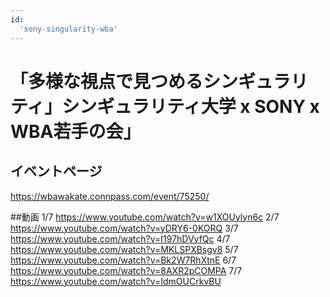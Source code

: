 ```yaml
---
id:
  'sony-singularity-wba'
---
```


# 「多様な視点で見つめるシンギュラリティ」シンギュラリティ大学 x SONY x WBA若手の会」

## イベントページ
https://wbawakate.connpass.com/event/75250/

##動画
1/7 https://www.youtube.com/watch?v=w1XOUylyn6c
2/7 https://www.youtube.com/watch?v=yDRY6-0KORQ
3/7 https://www.youtube.com/watch?v=I197hDVyfQc
4/7 https://www.youtube.com/watch?v=MKLSPXBsgv8
5/7 https://www.youtube.com/watch?v=Bk2W7RhXtnE
6/7 https://www.youtube.com/watch?v=8AXR2pCOMPA
7/7 https://www.youtube.com/watch?v=IdmOUCrkvBU
